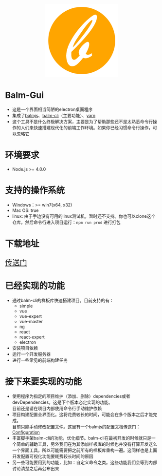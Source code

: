 <p align="center"><img src="https://github.com/balmjs/balm-gui/blob/master/balm.png"></p>

# Balm-Gui
<ul>
  <li>这是一个界面相当简陋的electron桌面程序</li>
  <li>集成了<a href="https://github.com/balmjs/balm" target="_blank">balmjs</a>、<a href="https://github.com/balmjs/balm-cli" target="_blank">balm-cli</a>（主要功能）、<a href="https://yarnpkg.com" target="_blank">yarn</a></li>
  <li>这个工具不是什么终极解决方案，主要是为了帮助那些还不是太熟悉命令行操作的人们来快速搭建现代化的前端工作环境。如果你已经习惯命令行操作，可以忽略它</li>
</ul>

# 环境要求

<ul>
  <li>Node.js >= 4.0.0</li>
</ul>

# 支持的操作系统
<ul>
  <li>Windows：>= win7(x64, x32)</li>
  <li>Mac OS: true</li>
  <li>linux: 由于手边没有可用的linux测试机，暂时还不支持。你也可以clone这个仓库，然后命令行进入项目运行：<code>npm run prod</code> 进行打包</li>
</ul>


# 下载地址

<p style="font-size:24px;"><a href="http://sharlock.me/download/balm/">传送门</a></p>


# 已经实现的功能
<ul>
  <li>
    通过balm-cli的样板库快速搭建项目。目前支持的有：
    <ul>
      <li>simple</li>
      <li>vue</li>
      <li>vue-expert</li>
      <li>vue-master</li>
      <li>ng</li>
      <li>react</li>
      <li>react-expert</li>
      <li>electron</li>
    </ul>
  </li>
  <li>
    安装项目依赖
  </li>
  <li>
    运行一个开发服务器
  </li>
  <li>
    进行一些常见的前端构建任务
  </li>
</ul>

# 接下来要实现的功能

<ul>
  <li>使用程序为指定的项目维护（添加、删除）dependencies或者devDependencies，这是下个版本必定实现的功能。
    <br>
    目前还是请在项目内部使用命令行手动维护依赖</li>
  <li>项目构建配置全界面化。这将花费较长的时间，可能会在多个版本之后才能完成。
    <br>目前只能手动修改配置文件。这里有一个balmjs的配置文档传送门：<a href="https://github.com/balmjs/balm/blob/master/docs/configuration.md">Configuration</a></li>
  <li>丰富脚手架balm-cli的功能，优化细节。balm-cli在最初开发的时候就只是一个简单的辅助工具，另外我们在为其添加样板库的时候也并没有打算开发这么一个界面工具，所以可能需要把之前所有的样板库重构一遍。这同样也是上面开发配置可视化功能要耗费较长时间的原因</li>
  <li>另一些可能要用到的功能，比如：自定义命令之类。这些功能我们会等到内部讨论清楚之后再公布出来</li>
</ul>
